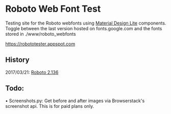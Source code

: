 # Roboto Web Font Test
Testing site for the Roboto webfonts using [Material Design Lite](https://getmdl.io) components. Toggle between the last version hosted on fonts.google.com and the fonts stored in ./www/roboto_webfonts

https://robototester.appspot.com


## History
2017/03/21: [Roboto 2.136](https://github.com/google/fonts/pull/710)

## Todo:
• Screenshots.py: Get before and after images via Browserstack's screenshot api. This is for paid plans only.